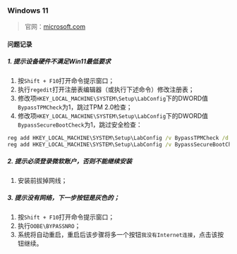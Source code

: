 
### Windows 11

> 官网：[microsoft.com](https://www.microsoft.com/zh-cn/software-download/windows11)

#### 问题记录

##### 1. 提示设备硬件不满足Win11最低要求

1. 按`Shift + F10`打开命令提示窗口；
2. 执行`regedit`打开注册表编辑器（或执行下述命令）修改注册表；
3. 修改项`HKEY_LOCAL_MACHINE\SYSTEM\Setup\LabConfig`下的DWORD值`BypassTPMCheck`为1，跳过TPM 2.0检查；
4. 修改项`HKEY_LOCAL_MACHINE\SYSTEM\Setup\LabConfig`下的DWORD值`BypassSecureBootCheck`为1，跳过安全检查：

```bat
reg add HKEY_LOCAL_MACHINE\SYSTEM\Setup\LabConfig /v BypassTPMCheck /d 1
reg add HKEY_LOCAL_MACHINE\SYSTEM\Setup\LabConfig /v BypassSecureBootCheck /d 1
```
##### 2. 提示必须登录微软账户，否则不能继续安装

1. 安装前拔掉网线；

##### 3. 提示没有网络，下一步按钮是灰色的；

1. 按`Shift + F10`打开命令提示窗口；
2. 执行`OOBE\BYPASSNRO`；
3. 系统将自动重启，重启后该步骤将多一个按钮`我没有Internet连接`，点击该按钮继续。

